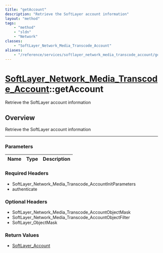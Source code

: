 ```yaml
---
title: "getAccount"
description: "Retrieve the SoftLayer account information"
layout: "method"
tags:
    - "method"
    - "sldn"
    - "Network"
classes:
    - "SoftLayer_Network_Media_Transcode_Account"
aliases:
    - "/reference/services/softlayer_network_media_transcode_account/getAccount"
---
```

# [SoftLayer_Network_Media_Transcode_Account](/reference/services/SoftLayer_Network_Media_Transcode_Account)::getAccount

Retrieve the SoftLayer account information


## Overview 
Retrieve the SoftLayer account information

-----

### Parameters 
|Name | Type | Description |
| --- | --- | --- |


### Required Headers
* SoftLayer_Network_Media_Transcode_AccountInitParameters
* authenticate


### Optional Headers
* SoftLayer_Network_Media_Transcode_AccountObjectMask
* SoftLayer_Network_Media_Transcode_AccountObjectFilter
* SoftLayer_ObjectMask

### Return Values
* <a href='/reference/datatypes/SoftLayer_Account'>SoftLayer_Account </a>




